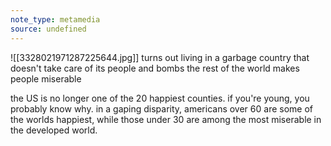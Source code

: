 ```yaml
---
note_type: metamedia
source: undefined
---
```

![[3328021971287225644.jpg]]
turns out living in a garbage country that doesn't take care of its people and bombs the rest of the world makes people miserable


the US is no longer one of the 20 happiest counties. if you're young, you probably know why. in a gaping disparity, americans over 60 are some of the worlds happiest, while those under 30 are among the most miserable in the developed world.